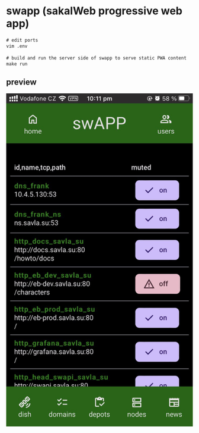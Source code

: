 # swapp (sakalWeb progressive web app)

```shell
# edit ports
vim .env

# build and run the server side of swapp to serve static PWA content
make run
```

## preview

![](.github/swapp.jpg)
